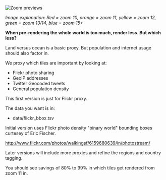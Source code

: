 ![Zoom previews](https://github.com/nvkelso/golden-ratio/raw/master/images/zoom_start_nor_cal.png)

_Image explanation: Red = zoom 10, orange = zoom 11, yellow = zoom 12, green = zoom 13/14, blue = zoom 15+_

**When pre-rendering the whole world is too much, render less. But which less?**

Land versus ocean is a basic proxy. But population and internet usage should also factor in.

We proxy which tiles are important by looking at:

* Flickr photo sharing
* GeoIP addresses
* Twitter Geocoded tweets
* General population density

This first version is just for Flickr proxy.

The data you want is in:

* data/flickr_bbox.tsv

Initial version uses Flickr photo density "binary world" bounding boxes curtesey of Eric Fischer.

http://www.flickr.com/photos/walkingsf/6159680639/in/photostream/

Later versions will include more proxies and refine the regions and country tagging.

You should see savings of 80% to 99% in which tiles get rendered from zoom 11 in.
